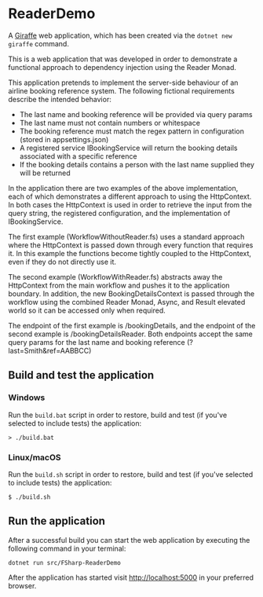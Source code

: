 # ReaderDemo

A [Giraffe](https://github.com/giraffe-fsharp/Giraffe) web application, which has been created via the `dotnet new giraffe` command.

This is a web application that was developed in order to demonstrate a functional approach to dependency injection using the Reader Monad.

This application pretends to implement the server-side behaviour of an airline booking reference system. The following fictional requirements describe the intended behavior:
* The last name and booking reference will be provided via query params
* The last name must not contain numbers or whitespace
* The booking reference must match the regex pattern in configuration (stored in appsettings.json)
* A registered service IBookingService will return the booking details associated with a specific reference
* If the booking details contains a person with the last name supplied they will be returned

In the application there are two examples of the above implementation, each of which demonstrates a different approach to using the HttpContext. In both cases the HttpContext is used in order to retrieve the input from the query string, the registered configuration, and the implementation of IBookingService.

The first example (WorkflowWithoutReader.fs) uses a standard approach where the HttpContext is passed down through every function that requires it. In this example the functions become tightly coupled to the HttpContext, even if they do not directly use it.

The second example (WorkflowWithReader.fs) abstracts away the HttpContext from the main workflow and pushes it to the application boundary. In addition, the new BookingDetailsContext is passed through the workflow using the combined Reader Monad, Async, and Result elevated world so it can be accessed only when required. 

The endpoint of the first example is /bookingDetails, and the endpoint of the second example is /bookingDetailsReader. Both endpoints accept the same query params for the last name and booking reference (?last=Smith&ref=AABBCC) 

## Build and test the application

### Windows

Run the `build.bat` script in order to restore, build and test (if you've selected to include tests) the application:

```
> ./build.bat
```

### Linux/macOS

Run the `build.sh` script in order to restore, build and test (if you've selected to include tests) the application:

```
$ ./build.sh
```

## Run the application

After a successful build you can start the web application by executing the following command in your terminal:

```
dotnet run src/FSharp-ReaderDemo
```

After the application has started visit [http://localhost:5000](http://localhost:5000) in your preferred browser.
